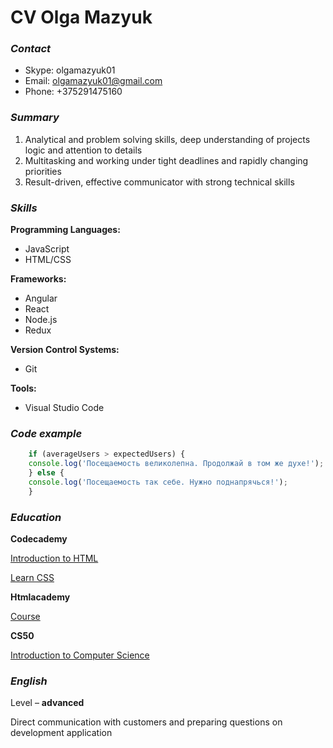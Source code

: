 # CV Olga Mazyuk

### *Contact*

* Skype: olgamazyuk01
* Email: olgamazyuk01@gmail.com
* Phone: +375291475160

### *Summary*

1. Analytical and problem solving skills, deep understanding of projects logic and attention to details
2.	Multitasking and working under tight deadlines and rapidly changing priorities
3.	Result-driven, effective communicator with strong technical skills

### *Skills*

**Programming Languages:**

* JavaScript
* HTML/CSS

**Frameworks:**

* Angular
* React
* Node.js
* Redux

**Version Control Systems:**

* Git

**Tools:**

* Visual Studio Code

### *Code example*

```javascript
    if (averageUsers > expectedUsers) {
    console.log('Посещаемость великолепна. Продолжай в том же духе!');
    } else {
    console.log('Посещаемость так себе. Нужно поднапрячься!');
    }
```

### *Education*

**Codecademy**

[Introduction to HTML](https://www.codecademy.com/learn/learn-html)

[Learn CSS](https://www.codecademy.com/learn/learn-css)

**Htmlacademy**

[Course](https://htmlacademy.ru/)

**CS50**

[Introduction to Computer Science](https://online-learning.harvard.edu/course/cs50-introduction-computer-science)

### *English*

Level – **advanced**

Direct communication with customers and preparing questions on development application